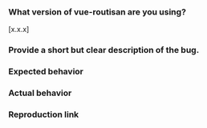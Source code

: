 <!--

BEFORE SUBMITTING AN ISSUE
TRY TO CONVERT YOUR ROUTE DEFINITIONS BACK TO THE ORIGINAL VUE ROUTER SYNTAX
IF THE BUG OCCURS EVEN WHEN YOU USE THE REGULAR WAY OF DEFINING ROUTES
THEN IT IS NOT AN ISSUE WITH THIS PACKAGE

-->

### What version of vue-routisan are you using?
[x.x.x]

### Provide a short but clear description of the bug.

<!-- Description of the bug -->

### Expected behavior

<!-- What you expected to happen -->

### Actual behavior

<!-- What actually happened -->

### Reproduction link

<!--
This is not required but this can help me fix the issue a lot faster
(Your project's GitHub repository, JSFiddle, CodePen, CodeSandbox, etc.)
-->
